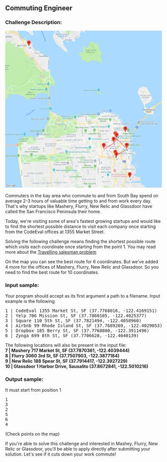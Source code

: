 <h2>Commuting Engineer</h2>

<h3>Challenge Description:</h3>

<p>
    <img src="assets/fig-1.png" alt="Figure 1">
</p>

<p>
    Commuters in the bay area who commute to and from South Bay spend
    on average 2-3 hours of valuable time getting to and from work every day.
    That&apos;s why startups like Mashery, Flurry, New Relic and Glassdoor
    have called the San Francisco Peninsula their home.
</p>

<p>
    Today, we&apos;re visiting some of area&apos;s fastest growing startups
    and would like to find the shortest possible distance to visit
    each company once starting from the CodeEval offices at 1355 Market Street.
</p>

<p>
    Solving the following challenge means finding the shortest possible route which visits each coordinate once starting from the point 1.
    You may read more about the <a href="http://en.wikipedia.org/wiki/Travelling_salesman_problem">Travelling salesman problem</a>
</p>

<p>
    On the map you can see the best route for 6 coordinates.
    But we&apos;ve added 4 more for the offices of Mashery, Flurry, New Relic
    and Glassdoor. So you need to find the best route for 10 coordinates.
</p>

<h3>Input sample:</h3>
<p>
    Your program should accept as its first argument a path to a filename. Input example is the following
</p>
<pre class="description-input-output">1 | CodeEval 1355 Market St, SF (37.7768016, -122.4169151)
2 | Yelp 706 Mission St, SF (37.7860105, -122.4025377)
3 | Square 110 5th St, SF (37.7821494, -122.4058960)
4 | Airbnb 99 Rhode Island St, SF (37.7689269, -122.4029053)
5 | Dropbox 185 Berry St, SF (37.7768800, -122.3911496)
6 | Zynga 699 8th St, SF (37.7706628, -122.4040139)</pre>

<p>
    The following locations will also be present in the input file:
<br>
<b>
        7 | Mashery 717 Market St, SF (37.7870361, -122.4039444)
<br>
        8 | Flurry 3060 3rd St, SF (37.7507903, -122.3877184)
<br>
        9 | New Relic 188 Spear St, SF (37.7914417, -122.3927229)
<br>
        10 | Glassdoor 1 Harbor Drive, Sausalito (37.8672841, -122.5010216)
</b>
</p>

<h3>Output sample:</h3>
<p>
    It must start from position 1
</p>

<pre class="description-input-output">1
3
2
5
6
4</pre>

<p>
    (Check points on the map)
</p>

<p>
    If you&apos;re able to solve this challenge and interested in Mashey, Flurry,
    New Relic or Glassdoor, you&apos;ll be able to apply directly after submitting
    your solution. Let&apos;s see if it cuts down your work commute!
</p>
